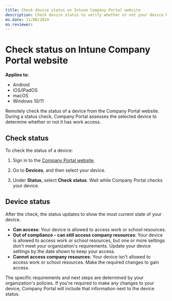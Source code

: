 ```yaml
---
title: Check device status on Intune Company Portal website
description: Check device status to verify whether or not your device has access to work resources.
ms.date: 11/08/2024
ms.reviewer:
---
```


# Check status on Intune Company Portal website


**Applies to:**
* Android
* iOS/iPadOS
* macOS
* Windows 10/11

Remotely check the status of a device from the Company Portal website. During a status check, Company Portal assesses the selected device to determine whether or not it has work access.

## Check status
To check the status of a device:

1. Sign in to the [Company Portal website](https://go.microsoft.com/fwlink/?linkid=2010980).

2. Go to **Devices**, and then select your device.

3. Under **Status**, select **Check status**. Wait while Company Portal checks your device.

## Device status

After the check, the status updates to show the most current state of your device.

* **Can access**: Your device is allowed to access work or school resources.
* **Out of compliance - can still access company resources**: Your device is allowed to access work or school resources, but one or more settings don't meet your organization's requirements. Update your device settings by the date shown to keep your access.
* **Cannot access company resources**: Your device isn't allowed to access work or school resources. Make the required changes to gain access.

The specific requirements and next steps are determined by your organization's policies. If you're required to make any changes to your device, Company Portal will include that information next to the device status.
